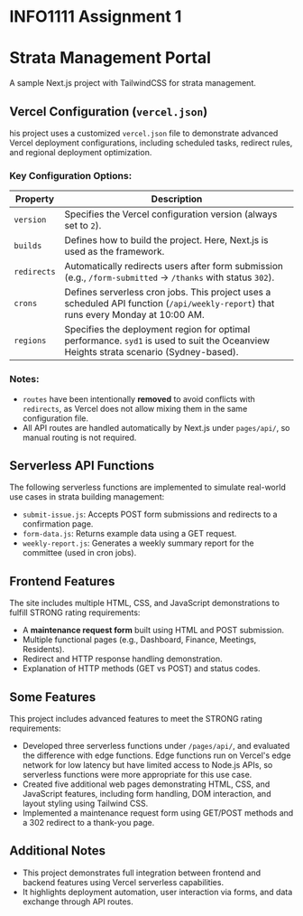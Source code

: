 # INFO1111 Assignment 1 
# Strata Management Portal
A sample Next.js project with TailwindCSS for strata management.


## Vercel Configuration (`vercel.json`)
his project uses a customized `vercel.json` file to demonstrate advanced Vercel deployment configurations, including scheduled tasks, redirect rules, and regional deployment optimization.

###  Key Configuration Options:

| Property       | Description |
|----------------|-------------|
| `version`      | Specifies the Vercel configuration version (always set to `2`). |
| `builds`       | Defines how to build the project. Here, Next.js is used as the framework. |
| `redirects`    | Automatically redirects users after form submission (e.g., `/form-submitted` → `/thanks` with status `302`). |
| `crons`        | Defines serverless cron jobs. This project uses a scheduled API function (`/api/weekly-report`) that runs every Monday at 10:00 AM. |
| `regions`      | Specifies the deployment region for optimal performance. `syd1` is used to suit the Oceanview Heights strata scenario (Sydney-based). |

### Notes:

- `routes` have been intentionally **removed** to avoid conflicts with `redirects`, as Vercel does not allow mixing them in the same configuration file.
- All API routes are handled automatically by Next.js under `pages/api/`, so manual routing is not required.


## Serverless API Functions
The following serverless functions are implemented to simulate real-world use cases in strata building management:

- `submit-issue.js`: Accepts POST form submissions and redirects to a confirmation page.
- `form-data.js`: Returns example data using a GET request.
- `weekly-report.js`: Generates a weekly summary report for the committee (used in cron jobs).

## Frontend Features
The site includes multiple HTML, CSS, and JavaScript demonstrations to fulfill STRONG rating requirements:

- A **maintenance request form** built using HTML and POST submission.
- Multiple functional pages (e.g., Dashboard, Finance, Meetings, Residents).
- Redirect and HTTP response handling demonstration.
- Explanation of HTTP methods (GET vs POST) and status codes.

## Some Features

This project includes advanced features to meet the STRONG rating requirements:

- Developed three serverless functions under `/pages/api/`, and evaluated the difference with edge functions. Edge functions run on Vercel's edge network for low latency but have limited access to Node.js APIs, so serverless functions were more appropriate for this use case.
- Created five additional web pages demonstrating HTML, CSS, and JavaScript features, including form handling, DOM interaction, and layout styling using Tailwind CSS.
- Implemented a maintenance request form using GET/POST methods and a 302 redirect to a thank-you page.


## Additional Notes
- This project demonstrates full integration between frontend and backend features using Vercel serverless capabilities.
- It highlights deployment automation, user interaction via forms, and data exchange through API routes.
